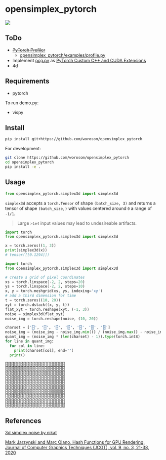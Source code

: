 # opensimplex_pytorch
![](https://media.githubusercontent.com/media/worosom/opensimplex_pytorch/main/assets/noise.png)

## ToDo

- ~~[PyTorch Profiler](https://pytorch.org/tutorials/recipes/recipes/profiler_recipe.html)~~
  - [opensimplex_pytorch/examples/profile.py](https://github.com/worosom/opensimplex_pytorch/examples/profile.py)
- Implement [pcg.py](https://github.com/worosom/opensimplex_pytorch/opensimplex_pytorch/pcg.py) as [PyTorch Custom C++ and CUDA Extensions](https://pytorch.org/tutorials/advanced/cpp_extension.html#writing-a-c-extension)
- 4d

## Requirements

- pytorch

To run demo.py:

- vispy

## Install

```bash
pip install git+https://github.com/worosom/opensimplex_pytorch
```

For development:

```bash
git clone https://github.com/worosom/opensimplex_pytorch
cd opensimplex_pytorch
pip install -e .
```

## Usage

```python
from opensimplex_pytorch.simplex3d import simplex3d
```

`simplex3d` accepts a `torch.Tensor` of shape `(batch_size, 3)` and returns a tensor of shape `(batch_size,)` with values centered around `0` a range of `-1/1`.

> Large `>1e4` input values may lead to undesireable artifacts.

```python
import torch
from opensimplex_pytorch.simplex3d import simplex3d

x = torch.zeros((1, 3))
print(simplex3d(x))
# tensor([[0.1294]])
```

```python
import torch
from opensimplex_pytorch.simplex3d import simplex3d

# create a grid of pixel coordinates
xs = torch.linspace(-2, 2, steps=20)
ys = torch.linspace(-2, 2, steps=10)
x, y = torch.meshgrid(xs, ys, indexing='xy')
# add a third dimension for time
t = torch.zeros((10, 20))
xyt = torch.dstack((x, y, t))
flat_xyt = torch.reshape(xyt, (-1, 3))
noise = simplex3d(flat_xyt)
noise_img = torch.reshape(noise, (10, 20))

charset = ['🁣', '🁫', '🁳', '🁻', '🂃', '🂋', '🂓']
noise_img = (noise_img - noise_img.min()) / (noise_img.max() - noise_img.min()) # range to 0/1
quant_img = (noise_img * (len(charset) - 1)).type(torch.int8)
for line in quant_img:
  for col in line:
    print(charset[col], end='')
  print()

🂃🂓🂃🁫🁫🁻🂃🁳🁳🁳🂃🂃🁳🁣🁣🁫🁻🁳🁫🁳
🁫🁻🁻🁻🁻🁻🁻🁻🁻🁻🁳🁫🁫🁳🁻🂃🂃🂃🂃🂃
🁻🁳🁻🂋🂃🁳🁳🂃🂃🂃🂃🁻🁻🂋🂃🁳🁳🁻🁻🂃
🁳🁳🁻🁻🁻🁳🁳🁫🁳🁻🁻🁳🁳🁳🁳🁫🁫🁳🁳🁫
🁳🁳🁻🁳🁳🁳🁳🁳🁳🁳🁳🁳🁳🁳🁳🁻🁻🂃🂃🂃
🂃🁳🁻🁻🂃🂃🁳🁫🁳🁻🁻🁻🁳🁳🁳🂃🂋🂃🁻🁻
🁳🁳🁳🁻🂃🁻🁻🁻🁻🁫🁫🁳🁳🁫🁳🁻🁻🁻🁻🂃
🁣🁻🂃🂃🁻🁳🁫🁻🂃🁻🁳🁳🁳🁳🁳🂃🂋🂃🁻🁳
🁻🂋🂃🁻🁳🁫🁳🁻🁻🁳🁻🁻🁳🁫🁫🁳🁻🁳🁳🁳
🁳🂃🁻🁳🁫🁳🁳🁻🂃🂋🂋🁻🁣🁣🁳🂃🁻🁫🁣🁫
```

## References

[3d simplex noise by nikat](https://www.shadertoy.com/view/XsX3zB)

[Mark Jarzynski and Marc Olano, Hash Functions for GPU Rendering, Journal of Computer Graphics Techniques (JCGT), vol. 9, no. 3, 21-38, 2020](http://jcgt.org/published/0009/03/02/)
